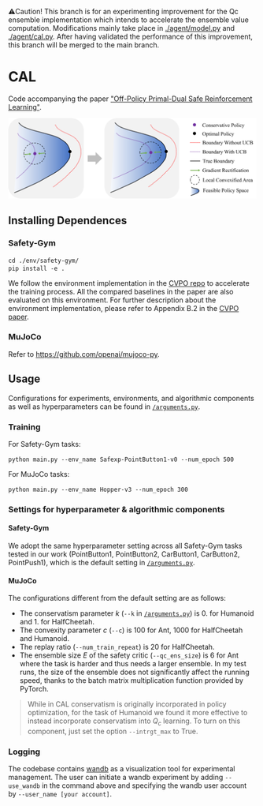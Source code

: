 ⚠️Caution! This branch is for an experimenting improvement for the Qc ensemble implementation which intends to accelerate the ensemble value computation. Modifications mainly take place in [./agent/model.py](./agent/model.py) and [./agent/cal.py](./agent/cal.py). After having validated the performance of this improvement, this branch will be merged to the main branch.

# CAL
Code accompanying the paper ["Off-Policy Primal-Dual Safe Reinforcement Learning"](https://openreview.net/forum?id=vy42bYs1Wo).

<div align="center"><img src="/img/cal_fig1.png" alt="CAL" width="600" /></div>

## Installing Dependences
### Safety-Gym

```shell
cd ./env/safety-gym/
pip install -e .
```

We follow the environment implementation in the [CVPO repo](https://github.com/liuzuxin/cvpo-safe-rl/tree/main/envs/safety-gym) to accelerate the training process. All the compared baselines in the paper are also evaluated on this environment. For further description about the environment implementation, please refer to Appendix B.2 in the [CVPO paper](https://arxiv.org/abs/2201.11927).

### MuJoCo

Refer to https://github.com/openai/mujoco-py.



## Usage
Configurations for experiments, environments, and algorithmic components as well as hyperparameters can be found in [`/arguments.py`](/arguments.py).

### Training

For Safety-Gym tasks:

```shell
python main.py --env_name Safexp-PointButton1-v0 --num_epoch 500
```

For MuJoCo tasks:
```shell
python main.py --env_name Hopper-v3 --num_epoch 300
```



### Settings for hyperparameter & algorithmic components

####  Safety-Gym

We adopt the same hyperparameter setting across all Safety-Gym tasks tested in our work (PointButton1, PointButton2, CarButton1, CarButton2, PointPush1), which is the default setting in [`/arguments.py`](/arguments.py). 

####  MuJoCo

The configurations different from the default setting are as follows:

- The conservatism parameter $k$ (`--k` in [`/arguments.py`](/arguments.py)) is 0. for Humanoid and 1. for HalfCheetah.
- The convexity parameter $c$ (`--c`) is 100 for Ant, 1000 for HalfCheetah and Humanoid.
- The replay ratio (`--num_train_repeat`) is 20 for HalfCheetah.
- The ensemble size $E$ of the safety critic (`--qc_ens_size`) is 6 for Ant where the task is harder and thus needs a larger ensemble. In my test runs, the size of the ensemble does not significantly affect the running speed, thanks to the batch matrix multiplication function provided by PyTorch.

> While in CAL conservatism is originally incorporated in policy optimization, for the task of Humanoid we found it more effective to instead incorporate conservatism into $Q_c$ learning. To turn on this component, just set the option `--intrgt_max` to True.

### Logging
The codebase contains [wandb](https://wandb.ai/) as a visualization tool for experimental management. The user can initiate a wandb experiment by adding `--use_wandb` in the command above and specifying the wandb user account by `--user_name [your account]`.